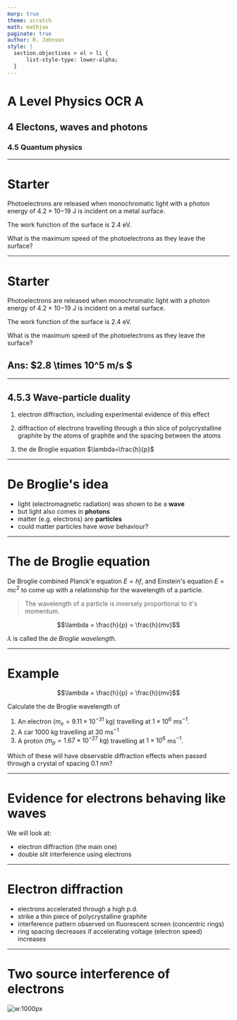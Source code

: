 ```yaml
---
marp: true
theme: scratch
math: mathjax
paginate: true
author: R. Johnson
style: |
  section.objectives > ol > li {
      list-style-type: lower-alpha;
  }
---
```


# A Level Physics OCR A

## 4 Electons, waves and photons

### 4.5 Quantum physics

---

# Starter

Photoelectrons are released when monochromatic light with a photon energy of 4.2 × 10−19 J is incident on a metal surface.

The work function of the surface is 2.4 eV.

What is the maximum speed of the photoelectrons as they leave the surface?

---

# Starter

Photoelectrons are released when monochromatic light with a photon energy of 4.2 × 10−19 J is incident on a metal surface.

The work function of the surface is 2.4 eV.

What is the maximum speed of the photoelectrons as they leave the surface?

## Ans: $2.8 \times 10^5 m/s $

---

<!-- _class: objectives -->

## 4.5.3 Wave-particle duality

1. electron diffraction, including experimental evidence of this effect

2. diffraction of electrons travelling through a thin slice of polycrystalline graphite by the atoms of graphite and the spacing between the atoms

3. the de Broglie equation $\lambda=\frac{h}{p}$

---

# De Broglie's idea

- light (electromagnetic radiation) was shown to be a **wave**
- but light also comes in **photons**
- matter (e.g. electrons) are **particles**
- could matter particles have _wave_ behaviour?

---

# The de Broglie equation

De Broglie combined Planck'e equation $E=hf$, and Einstein's equation $E=mc^2$ to come up with a relationship for the wavelength of a particle.

> The wavelength of a particle is inversely proportional to it's momentum.

$$\lambda = \frac{h}{p} = \frac{h}{mv}$$

$\lambda$ is called the _de Broglie wavelength_.

---

# Example

$$\lambda = \frac{h}{p} = \frac{h}{mv}$$

Calculate the de Broglie wavelength of

1. An electron ($m_e=9.11\times10^{-31} \text{ kg}$) travelling at $1 \times 10^6$ ms$^{-1}$.
2. A car 1000 kg travelling at 30 ms$^{-1}$
3. A proton ($m_p=1.67\times10^{-27} \text{ kg}$) travelling at $1 \times 10^6$ ms$^{-1}$.

Which of these will have observable diffraction effects when passed through a crystal of spacing 0.1 nm?

---

# Evidence for electrons behaving like waves

We will look at:

- electron diffraction (the main one)
- double slit interference using electrons

---

# Electron diffraction

- electrons accelerated through a high p.d.
- strike a thin piece of polycrystalline graphite
- interference pattern observed on fluorescent screen (concentric rings)
- ring spacing decreases if accelerating voltage (electron speed) increases

---

# Two source interference of electrons

![w:1000px](https://upload.wikimedia.org/wikipedia/commons/thumb/b/bf/Electron_buildup_movie_from_%22Controlled_double-slit_electron_diffraction%22_Roger_Bach_et_al_2013_New_J._Phys._15_033018.gif/616px-Electron_buildup_movie_from_%22Controlled_double-slit_electron_diffraction%22_Roger_Bach_et_al_2013_New_J._Phys._15_033018.gif)
